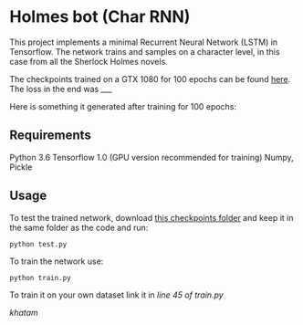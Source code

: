 # Holmes bot (Char RNN)

This project implements a minimal Recurrent Neural Network (LSTM) in Tensorflow. The network trains and samples on a character level, in this case from all the Sherlock Holmes novels.

The checkpoints trained on a GTX 1080 for 100 epochs can be found [here](). The loss in the end was ___

Here is something it generated after training for 100 epochs:
>
>
>

## Requirements

Python 3.6
Tensorflow 1.0 (GPU version recommended for training)
Numpy, Pickle

## Usage

To test the trained network, download [this checkpoints folder]() and keep it in the same folder as the code and run:
```
python test.py
```

To train the network use:
```
python train.py
```

To train it on your own dataset link it in *line 45 of train.py*

*khatam*

